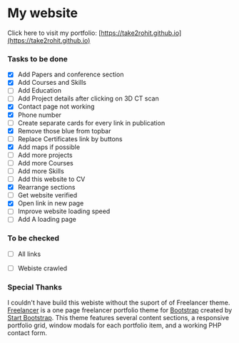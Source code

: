 # My website

Click here to visit my portfolio: [https://take2rohit.github.io](https://take2rohit.github.io)

### Tasks to be done

- [X] Add Papers and conference section
- [X] Add Courses and Skills
- [ ] Add Education
- [ ] Add Project details after clicking on 3D CT scan
- [X] Contact page not working
- [X] Phone number 
- [ ] Create separate cards for every link in publication
- [X] Remove those blue from topbar
- [ ] Replace Certificates link by buttons
- [X] Add maps if possible
- [ ] Add more projects
- [ ] Add more Courses
- [ ] Add more Skills
- [ ] Add this website to CV
- [X] Rearrange sections
- [ ] Get website verified
- [X] Open link in new page
- [ ] Improve website loading speed
- [ ] Add A loading page
### To be checked
- [ ] All links
- [ ] Webiste crawled


### Special Thanks

I couldn't have build this webiste without the suport of of Freelancer theme.
<br>[Freelancer](http://startbootstrap.com/template-overviews/freelancer/) is a one page freelancer portfolio theme for [Bootstrap](http://getbootstrap.com/) created by [Start Bootstrap](http://startbootstrap.com/). This theme features several content sections, a responsive portfolio grid, window modals for each portfolio item, and a working PHP contact form.
